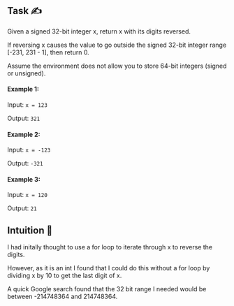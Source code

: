 ## Task ✍
Given a signed 32-bit integer x, return x with its digits reversed. 

If reversing x causes the value to go outside the signed 32-bit integer range [-231, 231 - 1], then return 0.

Assume the environment does not allow you to store 64-bit integers (signed or unsigned).

#### Example 1:
Input: ```x = 123```

Output: ```321```

#### Example 2:
Input: ```x = -123```

Output: ```-321```

#### Example 3:
Input: ```x = 120```

Output: ```21```

## Intuition 💬
<!-- Describe your first thoughts on how to solve this problem. -->
I had initally thought to use a for loop to iterate through x to reverse the digits.

However, as it is an int I found that I could do this without a for loop by dividing x by 10 to get the last digit of x.

A quick Google search found that the 32 bit range I needed would be between -214748364 and 214748364.

